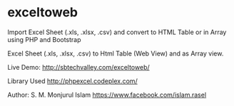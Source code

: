 # exceltoweb

Import Excel Sheet (.xls, .xlsx, .csv) and convert to HTML Table or in Array using PHP and Bootstrap 

Excel Sheet (.xls, .xlsx, .csv) to Html Table (Web View) and as Array view.

Live Demo: http://sbtechvalley.com/exceltoweb/

Library Used http://phpexcel.codeplex.com/

Author: S. M. Monjurul Islam https://www.facebook.com/islam.rasel
